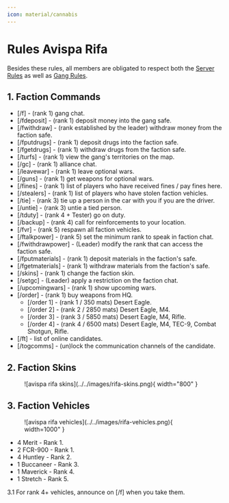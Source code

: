 ```yaml
---
icon: material/cannabis
---
```


# Rules Avispa Rifa

Besides these rules, all members are obligated to respect both the [Server Rules](../..) as well as [Gang Rules](../gang-rules.md).

## 1. Faction Commands

- <span style="color:var(--pink);">[/f]</span> - (rank 1) gang chat.
- <span style="color:var(--pink);">[/fdeposit]</span> - (rank 1) deposit money into the gang safe.
- <span style="color:var(--pink);">[/fwithdraw]</span> - (rank established by the leader) withdraw money from the faction safe.
- <span style="color:var(--pink);">[/fputdrugs]</span> - (rank 1) deposit drugs into the faction safe.
- <span style="color:var(--pink);">[/fgetdrugs]</span> - (rank 1) withdraw drugs from the faction safe.
- <span style="color:var(--pink);">[/turfs]</span> - (rank 1) view the gang's territories on the map.
- <span style="color:var(--pink);">[/gc]</span> - (rank 1) alliance chat.
- <span style="color:var(--pink);">[/leavewar]</span> - (rank 1) leave optional wars.
- <span style="color:var(--pink);">[/guns]</span> - (rank 1) get weapons for optional wars.
- <span style="color:var(--pink);">[/fines]</span> - (rank 1) list of players who have received fines / pay fines here.
- <span style="color:var(--pink);">[/stealers]</span> - (rank 1) list of players who have stolen faction vehicles.
- <span style="color:var(--pink);">[/tie]</span> - (rank 3) tie up a person in the car with you if you are the driver.
- <span style="color:var(--pink);">[/untie]</span> - (rank 3) untie a tied person.
- <span style="color:var(--pink);">[/tduty]</span> - (rank 4 + Tester) go on duty.
- <span style="color:var(--pink);">[/backup]</span> - (rank 4) call for reinforcements to your location.
- <span style="color:var(--pink);">[/fvr]</span> - (rank 5) respawn all faction vehicles.
- <span style="color:var(--pink);">[/ftalkpower]</span> - (rank 5) set the minimum rank to speak in faction chat.
- <span style="color:var(--pink);">[/fwithdrawpower]</span> - (Leader) modify the rank that can access the faction safe.
- <span style="color:var(--pink);">[/fputmaterials]</span> - (rank 1) deposit materials in the faction's safe.
- <span style="color:var(--pink);">[/fgetmaterials]</span> - (rank 1) withdraw materials from the faction's safe.
- <span style="color:var(--pink);">[/skins]</span> - (rank 1) change the faction skin.
- <span style="color:var(--pink);">[/setgc]</span> - (Leader) apply a restriction on the faction chat.
- <span style="color:var(--pink);">[/upcomingwars]</span> - (rank 1) show upcoming wars.
- <span style="color:var(--pink);">[/order]</span> - (rank 1) buy weapons from HQ.
    - <span style="color:var(--pink);">[/order 1]</span> - (rank 1 / 350 mats) Desert Eagle.
    - <span style="color:var(--pink);">[/order 2]</span> - (rank 2 / 2850 mats) Desert Eagle, M4.
    - <span style="color:var(--pink);">[/order 3]</span> - (rank 3 / 5850 mats) Desert Eagle, M4, Rifle.
    - <span style="color:var(--pink);">[/order 4]</span> - (rank 4 / 6500 mats) Desert Eagle, M4, TEC-9, Combat Shotgun, Rifle.
- <span style="color:var(--pink);">[/ft]</span> - list of online candidates.
- <span style="color:var(--pink);">[/togcomms]</span> - (un)lock the communication channels of the candidate.

## 2. Faction Skins

<figure markdown="span">
    ![avispa rifa skins](../../images/rifa-skins.png){ width="800" }
</figure>

## 3. Faction Vehicles

<figure markdown="span">
    ![avispa rifa vehicles](../../images/rifa-vehicles.png){ width=1000" }
</figure>

- 4 Merit - Rank 1.
- 2 FCR-900 - Rank 1.
- 4 Huntley - Rank 2.
- 1 Buccaneer - Rank 3.
- 1 Maverick - Rank 4.
- 1 Stretch - Rank 5.

<span style="color:var(--pink);">3.1</span> For rank 4+ vehicles, announce on [<span style="color:var(--pink);">/f</span>] when you take them.